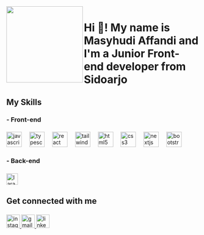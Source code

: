 <img align="left" height="200" src="https://media.licdn.com/dms/image/D5603AQEmdUnNUIagPA/profile-displayphoto-shrink_200_200/0/1699249560928?e=1708560000&v=beta&t=ok5K2WcfSumYWKEfvlNflGBEfFybpouXQXXmKtQSRHc"  />

###

<h1 align="left">Hi 👋! My name is Masyhudi Affandi and I'm a Junior Front-end developer from Sidoarjo</h1>

###

<h2 align="left">My Skills</h2>

###

<h3 align="left">- Front-end</h3>

###

<div align="left">
  <img src="https://cdn.jsdelivr.net/gh/devicons/devicon/icons/javascript/javascript-original.svg" height="40" alt="javascript logo"  />
  <img width="12" />
  <img src="https://cdn.jsdelivr.net/gh/devicons/devicon/icons/typescript/typescript-original.svg" height="40" alt="typescript logo"  />
  <img width="12" />
  <img src="https://cdn.jsdelivr.net/gh/devicons/devicon/icons/react/react-original.svg" height="40" alt="react logo"  />
  <img width="12" />
  <img src="https://cdn.simpleicons.org/tailwindcss/06B6D4" height="40" alt="tailwindcss logo"  />
  <img width="12" />
  <img src="https://cdn.simpleicons.org/html5/E34F26" height="40" alt="html5 logo"  />
  <img width="12" />
  <img src="https://cdn.simpleicons.org/css3/1572B6" height="40" alt="css3 logo"  />
  <img width="12" />
  <img src="https://img.shields.io/badge/Next.js-000000?logo=nextdotjs&logoColor=white&style=for-the-badge" height="40" alt="nextjs logo"  />
  <img width="12" />
  <img src="https://cdn.jsdelivr.net/gh/devicons/devicon/icons/bootstrap/bootstrap-original.svg" height="40" alt="bootstrap logo"  />
</div>

###

<h3 align="left">- Back-end</h3>

###

<div align="left">
  <img src="https://cdn.simpleicons.org/laravel/FF2D20" height="30" alt="laravel logo"  />
</div>

###

<h2 align="left">Get connected with me</h2>

###

<div align="left">
  <a href="https://www.instagram.com/humdiee.js" target="_blank">
    <img src="https://img.shields.io/static/v1?message=Instagram&logo=instagram&label=&color=E4405F&logoColor=white&labelColor=&style=for-the-badge" height="35" alt="instagram logo"  />
  </a>
  <a href="mail to:masyhudiaffandi816@gmail.com" target="_blank">
    <img src="https://img.shields.io/static/v1?message=Gmail&logo=gmail&label=&color=D14836&logoColor=white&labelColor=&style=for-the-badge" height="35" alt="gmail logo"  />
  </a>
  <a href="https://www.linkedin.com/in/masyhudi-affandi-333726285/" target="_blank">
    <img src="https://img.shields.io/static/v1?message=LinkedIn&logo=linkedin&label=&color=0077B5&logoColor=white&labelColor=&style=for-the-badge" height="35" alt="linkedin logo"  />
  </a>
</div>

###
